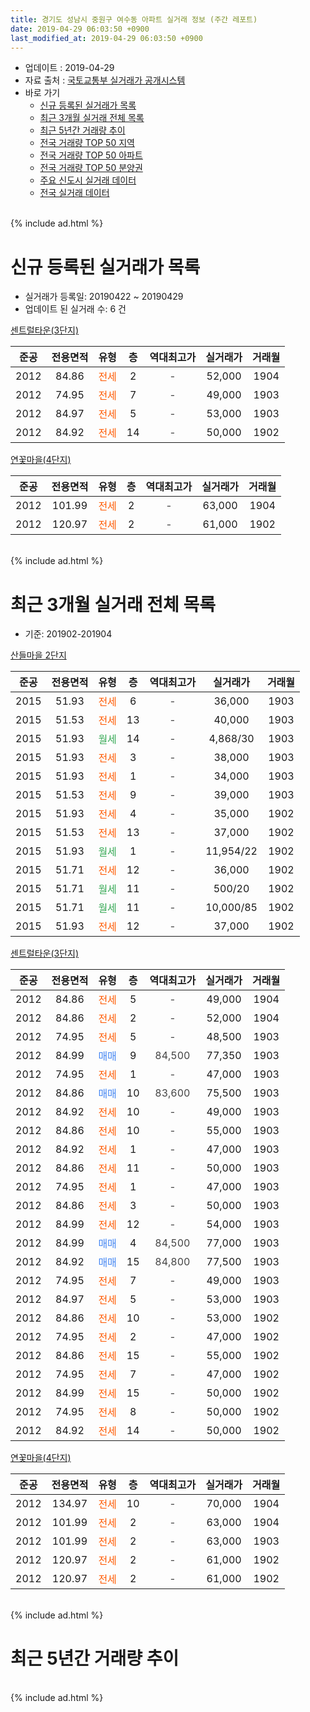 ```yaml
---
title: 경기도 성남시 중원구 여수동 아파트 실거래 정보 (주간 레포트)
date: 2019-04-29 06:03:50 +0900
last_modified_at: 2019-04-29 06:03:50 +0900
---
```


* 업데이트 : 2019-04-29
* 자료 출처 : [국토교통부 실거래가 공개시스템](http://rt.molit.go.kr)
* 바로 가기
    * [신규 등록된 실거래가 목록](#신규-등록된-실거래가-목록)
    * [최근 3개월 실거래 전체 목록](#최근-3개월-실거래-전체-목록)
    * [최근 5년간 거래량 추이](#최근-5년간-거래량-추이)
    * [전국 거래량 TOP 50 지역](https://inasie.github.io/apt-trade-info/최근-3개월-전국에서-가장-거래가-많이-발생한-지역)
    * [전국 거래량 TOP 50 아파트](https://inasie.github.io/apt-trade-info/최근-3개월-전국에서-가장-거래가-많이-발생한-아파트)
    * [전국 거래량 TOP 50 분양권](https://inasie.github.io/apt-trade-info/최근-3개월-전국에서-가장-거래가-많이-발생한-분양권)
    * [주요 신도시 실거래 데이터](https://inasie.github.io/apt-trade-info/주요-신도시)
    * [전국 실거래 데이터](https://inasie.github.io/apt-trade-info/전국)
<br>
{% include ad.html %}
<br>

# 신규 등록된 실거래가 목록
* 실거래가 등록일: 20190422 ~ 20190429
* 업데이트 된 실거래 수: 6 건


[센트럴타운(3단지)](https://search.naver.com/search.naver?query=%EA%B2%BD%EA%B8%B0%EB%8F%84+%EC%84%B1%EB%82%A8%EC%8B%9C+%EC%A4%91%EC%9B%90%EA%B5%AC+%EC%97%AC%EC%88%98%EB%8F%99+%EC%84%BC%ED%8A%B8%EB%9F%B4%ED%83%80%EC%9A%B4%283%EB%8B%A8%EC%A7%80%29)

|준공|전용면적|유형|층|역대최고가|실거래가|거래월|
|:---:|:---:|:---:|:---:|:---:|:---:|:---:|
|2012|84.86|<span style="color:#ff5a00">전세</span>|2|<span style="color:#444444">-</span>|52,000|1904|
|2012|74.95|<span style="color:#ff5a00">전세</span>|7|<span style="color:#444444">-</span>|49,000|1903|
|2012|84.97|<span style="color:#ff5a00">전세</span>|5|<span style="color:#444444">-</span>|53,000|1903|
|2012|84.92|<span style="color:#ff5a00">전세</span>|14|<span style="color:#444444">-</span>|50,000|1902|

[연꽃마을(4단지)](https://search.naver.com/search.naver?query=%EA%B2%BD%EA%B8%B0%EB%8F%84+%EC%84%B1%EB%82%A8%EC%8B%9C+%EC%A4%91%EC%9B%90%EA%B5%AC+%EC%97%AC%EC%88%98%EB%8F%99+%EC%97%B0%EA%BD%83%EB%A7%88%EC%9D%84%284%EB%8B%A8%EC%A7%80%29)

|준공|전용면적|유형|층|역대최고가|실거래가|거래월|
|:---:|:---:|:---:|:---:|:---:|:---:|:---:|
|2012|101.99|<span style="color:#ff5a00">전세</span>|2|<span style="color:#444444">-</span>|63,000|1904|
|2012|120.97|<span style="color:#ff5a00">전세</span>|2|<span style="color:#444444">-</span>|61,000|1902|


<br>
{% include ad.html %}
<br>

# 최근 3개월 실거래 전체 목록
* 기준: 201902-201904


[산들마을 2단지](https://search.naver.com/search.naver?query=%EA%B2%BD%EA%B8%B0%EB%8F%84+%EC%84%B1%EB%82%A8%EC%8B%9C+%EC%A4%91%EC%9B%90%EA%B5%AC+%EC%97%AC%EC%88%98%EB%8F%99+%EC%82%B0%EB%93%A4%EB%A7%88%EC%9D%84+2%EB%8B%A8%EC%A7%80)

|준공|전용면적|유형|층|역대최고가|실거래가|거래월|
|:---:|:---:|:---:|:---:|:---:|:---:|:---:|
|2015|51.93|<span style="color:#ff5a00">전세</span>|6|<span style="color:#444444">-</span>|36,000|1903|
|2015|51.53|<span style="color:#ff5a00">전세</span>|13|<span style="color:#444444">-</span>|40,000|1903|
|2015|51.93|<span style="color:#34a853">월세</span>|14|<span style="color:#444444">-</span>|4,868/30|1903|
|2015|51.93|<span style="color:#ff5a00">전세</span>|3|<span style="color:#444444">-</span>|38,000|1903|
|2015|51.93|<span style="color:#ff5a00">전세</span>|1|<span style="color:#444444">-</span>|34,000|1903|
|2015|51.53|<span style="color:#ff5a00">전세</span>|9|<span style="color:#444444">-</span>|39,000|1903|
|2015|51.93|<span style="color:#ff5a00">전세</span>|4|<span style="color:#444444">-</span>|35,000|1902|
|2015|51.53|<span style="color:#ff5a00">전세</span>|13|<span style="color:#444444">-</span>|37,000|1902|
|2015|51.93|<span style="color:#34a853">월세</span>|1|<span style="color:#444444">-</span>|11,954/22|1902|
|2015|51.71|<span style="color:#ff5a00">전세</span>|12|<span style="color:#444444">-</span>|36,000|1902|
|2015|51.71|<span style="color:#34a853">월세</span>|11|<span style="color:#444444">-</span>|500/20|1902|
|2015|51.71|<span style="color:#34a853">월세</span>|11|<span style="color:#444444">-</span>|10,000/85|1902|
|2015|51.93|<span style="color:#ff5a00">전세</span>|12|<span style="color:#444444">-</span>|37,000|1902|

[센트럴타운(3단지)](https://search.naver.com/search.naver?query=%EA%B2%BD%EA%B8%B0%EB%8F%84+%EC%84%B1%EB%82%A8%EC%8B%9C+%EC%A4%91%EC%9B%90%EA%B5%AC+%EC%97%AC%EC%88%98%EB%8F%99+%EC%84%BC%ED%8A%B8%EB%9F%B4%ED%83%80%EC%9A%B4%283%EB%8B%A8%EC%A7%80%29)

|준공|전용면적|유형|층|역대최고가|실거래가|거래월|
|:---:|:---:|:---:|:---:|:---:|:---:|:---:|
|2012|84.86|<span style="color:#ff5a00">전세</span>|5|<span style="color:#444444">-</span>|49,000|1904|
|2012|84.86|<span style="color:#ff5a00">전세</span>|2|<span style="color:#444444">-</span>|52,000|1904|
|2012|74.95|<span style="color:#ff5a00">전세</span>|5|<span style="color:#444444">-</span>|48,500|1903|
|2012|84.99|<span style="color:#4285f3">매매</span>|9|<span style="color:#444444">84,500</span>|77,350|1903|
|2012|74.95|<span style="color:#ff5a00">전세</span>|1|<span style="color:#444444">-</span>|47,000|1903|
|2012|84.86|<span style="color:#4285f3">매매</span>|10|<span style="color:#444444">83,600</span>|75,500|1903|
|2012|84.92|<span style="color:#ff5a00">전세</span>|10|<span style="color:#444444">-</span>|49,000|1903|
|2012|84.86|<span style="color:#ff5a00">전세</span>|10|<span style="color:#444444">-</span>|55,000|1903|
|2012|84.92|<span style="color:#ff5a00">전세</span>|1|<span style="color:#444444">-</span>|47,000|1903|
|2012|84.86|<span style="color:#ff5a00">전세</span>|11|<span style="color:#444444">-</span>|50,000|1903|
|2012|74.95|<span style="color:#ff5a00">전세</span>|1|<span style="color:#444444">-</span>|47,000|1903|
|2012|84.86|<span style="color:#ff5a00">전세</span>|3|<span style="color:#444444">-</span>|50,000|1903|
|2012|84.99|<span style="color:#ff5a00">전세</span>|12|<span style="color:#444444">-</span>|54,000|1903|
|2012|84.99|<span style="color:#4285f3">매매</span>|4|<span style="color:#444444">84,500</span>|77,000|1903|
|2012|84.92|<span style="color:#4285f3">매매</span>|15|<span style="color:#444444">84,800</span>|77,500|1903|
|2012|74.95|<span style="color:#ff5a00">전세</span>|7|<span style="color:#444444">-</span>|49,000|1903|
|2012|84.97|<span style="color:#ff5a00">전세</span>|5|<span style="color:#444444">-</span>|53,000|1903|
|2012|84.86|<span style="color:#ff5a00">전세</span>|10|<span style="color:#444444">-</span>|53,000|1902|
|2012|74.95|<span style="color:#ff5a00">전세</span>|2|<span style="color:#444444">-</span>|47,000|1902|
|2012|84.86|<span style="color:#ff5a00">전세</span>|15|<span style="color:#444444">-</span>|55,000|1902|
|2012|74.95|<span style="color:#ff5a00">전세</span>|7|<span style="color:#444444">-</span>|47,000|1902|
|2012|84.99|<span style="color:#ff5a00">전세</span>|15|<span style="color:#444444">-</span>|50,000|1902|
|2012|74.95|<span style="color:#ff5a00">전세</span>|8|<span style="color:#444444">-</span>|50,000|1902|
|2012|84.92|<span style="color:#ff5a00">전세</span>|14|<span style="color:#444444">-</span>|50,000|1902|

[연꽃마을(4단지)](https://search.naver.com/search.naver?query=%EA%B2%BD%EA%B8%B0%EB%8F%84+%EC%84%B1%EB%82%A8%EC%8B%9C+%EC%A4%91%EC%9B%90%EA%B5%AC+%EC%97%AC%EC%88%98%EB%8F%99+%EC%97%B0%EA%BD%83%EB%A7%88%EC%9D%84%284%EB%8B%A8%EC%A7%80%29)

|준공|전용면적|유형|층|역대최고가|실거래가|거래월|
|:---:|:---:|:---:|:---:|:---:|:---:|:---:|
|2012|134.97|<span style="color:#ff5a00">전세</span>|10|<span style="color:#444444">-</span>|70,000|1904|
|2012|101.99|<span style="color:#ff5a00">전세</span>|2|<span style="color:#444444">-</span>|63,000|1904|
|2012|101.99|<span style="color:#ff5a00">전세</span>|2|<span style="color:#444444">-</span>|63,000|1903|
|2012|120.97|<span style="color:#ff5a00">전세</span>|2|<span style="color:#444444">-</span>|61,000|1902|
|2012|120.97|<span style="color:#ff5a00">전세</span>|2|<span style="color:#444444">-</span>|61,000|1902|


<br>
{% include ad.html %}
<br>

# 최근 5년간 거래량 추이


<div style="width:100%;">
    <canvas id="deal_progress" height="200"></canvas>
</div>

<script>
new Chart(document.getElementById("deal_progress"), {
    type: 'line',
    data: {
        labels: ['201404','201405','201406','201407','201408','201409','201410','201411','201412','201501','201502','201503','201504','201505','201506','201507','201508','201509','201510','201511','201512','201601','201602','201603','201604','201605','201606','201607','201608','201609','201610','201611','201612','201701','201702','201703','201704','201705','201706','201707','201708','201709','201710','201711','201712','201801','201802','201803','201804','201805','201806','201807','201808','201809','201810','201811','201812','201901','201902','201903','201904'],
        datasets: [{
            label: '매매',
            pointRadius: 1,
            data: [2, 0, 0, 1, 0, 0, 1, 0, 1, 0, 5, 20, 16, 17, 12, 13, 6, 13, 22, 7, 25, 39, 20, 11, 9, 11, 18, 17, 19, 20, 24, 8, 9, 3, 14, 14, 17, 21, 25, 25, 20, 20, 14, 16, 13, 36, 16, 7, 7, 7, 8, 8, 25, 19, 1, 0, 0, 2, 0, 4, 0],
            borderColor: "rgba(255, 201, 14, 1)",
            backgroundColor: "rgba(255, 201, 14, 0.5)",
            fill: false,
            lineTension: 0
        },{
            label: '전월세',
            pointRadius: 1,
            data: [1, 2, 2, 2, 3, 2, 0, 2, 7, 20, 5, 7, 8, 4, 7, 5, 6, 6, 10, 95, 37, 16, 4, 8, 12, 5, 11, 15, 8, 10, 9, 11, 18, 38, 16, 20, 17, 10, 16, 18, 17, 18, 19, 22, 26, 58, 18, 25, 14, 19, 15, 13, 17, 18, 14, 14, 19, 33, 16, 18, 4],
            borderColor: "rgba(0, 141, 185, 1)",
            backgroundColor: "rgba(0, 141, 185, 0.5)",
            fill: false,
            lineTension: 0
        }
        ]
    },
    options: {
        responsive: true,
        title: {
            display: false
        },
        tooltips: {
            mode: 'index',
            intersect: false
        },
        hover: {
            mode: 'nearest',
            intersect: true
        },
        scales: {
            xAxes: [{
                display: true,
                scaleLabel: {
                    display: true,
                    labelString: '년/월'
                }
            }],
            yAxes: [{
                display: true,
                ticks: {
                    suggestedMin: 0,
                },
                scaleLabel: {
                    display: true,
                    labelString: '실거래 수'
                }
            }]
        }
    }
});

</script>


<br>
{% include ad.html %}
<br>

